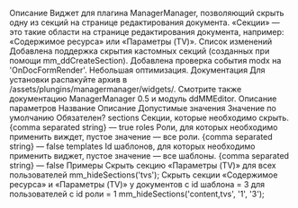 Описание
Виджет для плагина ManagerManager, позволяющий скрыть одну из секций на странице редактирования документа.
«Секции» — это такие области на странице редактирования документа, например: «Содержимое ресурса» или «Параметры (TV)».
Список изменений
Добавлена поддержка скрытия кастомных секций (созданных при помощи mm_ddCreateSection).
Добавлена проверка события modx на 'OnDocFormRender'.
Небольшая оптимизация.
Документация
Для установки распакуйте архив в /assets/plungins/managermanager/widgets/. Смотрите также документацию ManagerManager 0.5 и модуль ddMMEditor.
Описание параметров
Название	Описание	Допустимые значения	Значение по умолчанию	Обязателен?
sections	Секции, которые необходимо скрыть.	{comma separated string}	—	true
roles	Роли, для которых необходимо применить виждет, пустое значение — все роли.	{comma separated string}	—	false
templates	Id шаблонов, для которых необходимо применить виджет, пустое значение — все шаблоны.	{comma separated string}	—	false
Примеры
Скрыть секцию «Параметры (TV)» для всех пользователей
mm_hideSections('tvs');
Скрыть секции «Содержимое ресурса» и «Параметры (TV)» у документов с id шаблона = 3 для пользователей с id роли = 1
mm_hideSections('content,tvs', '1', '3');